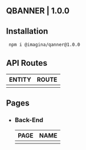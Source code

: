 ## QBANNER  | 1.0.0

## Installation

`` npm i @imagina/qanner@1.0.0``

## API Routes

| ENTITY  | ROUTE |
| ------------- | ------------- |
|  |  |


## Pages

- ### Back-End

  | PAGE | NAME |
  | ------------- | ------------- |
  |  |  |

